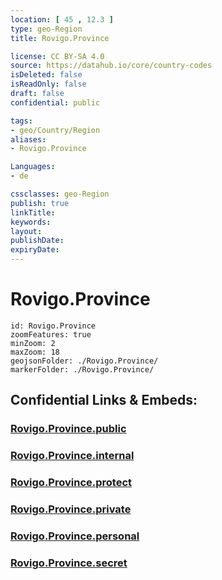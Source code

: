 ```yaml
---
location: [ 45 , 12.3 ] 
type: geo-Region
title: Rovigo.Province

license: CC BY-SA 4.0
source: https://datahub.io/core/country-codes
isDeleted: false
isReadOnly: false
draft: false
confidential: public

tags:
- geo/Country/Region
aliases:
- Rovigo.Province

Languages:
- de

cssclasses: geo-Region
publish: true
linkTitle: 
keywords: 
layout: 
publishDate: 
expiryDate: 
---
```


# Rovigo.Province

```leaflet
id: Rovigo.Province
zoomFeatures: true 
minZoom: 2 
maxZoom: 18
geojsonFolder: ./Rovigo.Province/
markerFolder: ./Rovigo.Province/
```


## Confidential Links & Embeds: 

### [Rovigo.Province.public](/_public/\Earth\Continent\Europe\Europe~South\Italy\regions~Italy\VenetoRovigo.Province.public.md) 

### [Rovigo.Province.internal](/_internal/\Earth\Continent\Europe\Europe~South\Italy\regions~Italy\VenetoRovigo.Province.internal.md) 

### [Rovigo.Province.protect](/_protect/\Earth\Continent\Europe\Europe~South\Italy\regions~Italy\VenetoRovigo.Province.protect.md) 

### [Rovigo.Province.private](/_private/\Earth\Continent\Europe\Europe~South\Italy\regions~Italy\VenetoRovigo.Province.private.md) 

### [Rovigo.Province.personal](/_personal/\Earth\Continent\Europe\Europe~South\Italy\regions~Italy\VenetoRovigo.Province.personal.md) 

### [Rovigo.Province.secret](/_secret/\Earth\Continent\Europe\Europe~South\Italy\regions~Italy\VenetoRovigo.Province.secret.md)

